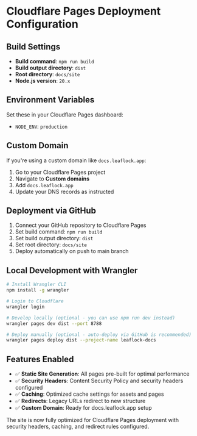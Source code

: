 # Cloudflare Pages Deployment Configuration

## Build Settings

- **Build command**: `npm run build`
- **Build output directory**: `dist`
- **Root directory**: `docs/site`
- **Node.js version**: `20.x`

## Environment Variables

Set these in your Cloudflare Pages dashboard:

- `NODE_ENV`: `production`

## Custom Domain

If you're using a custom domain like `docs.leaflock.app`:

1. Go to your Cloudflare Pages project
2. Navigate to **Custom domains**
3. Add `docs.leaflock.app`
4. Update your DNS records as instructed

## Deployment via GitHub

1. Connect your GitHub repository to Cloudflare Pages
2. Set build command: `npm run build`
3. Set build output directory: `dist`
4. Set root directory: `docs/site`
5. Deploy automatically on push to main branch

## Local Development with Wrangler

```bash
# Install Wrangler CLI
npm install -g wrangler

# Login to Cloudflare
wrangler login

# Develop locally (optional - you can use npm run dev instead)
wrangler pages dev dist --port 8788

# Deploy manually (optional - auto-deploy via GitHub is recommended)
wrangler pages deploy dist --project-name leaflock-docs
```

## Features Enabled

- ✅ **Static Site Generation**: All pages pre-built for optimal performance
- ✅ **Security Headers**: Content Security Policy and security headers configured
- ✅ **Caching**: Optimized cache settings for assets and pages
- ✅ **Redirects**: Legacy URLs redirect to new structure
- ✅ **Custom Domain**: Ready for docs.leaflock.app setup

The site is now fully optimized for Cloudflare Pages deployment with security headers, caching, and redirect rules configured.